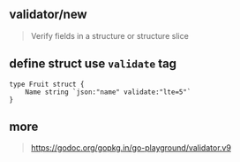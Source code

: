 
## validator/new

> Verify fields in a structure or structure slice

## define struct use `validate` tag

```golang
type Fruit struct {
	Name string `json:"name" validate:"lte=5"`
}
```

## more

> https://godoc.org/gopkg.in/go-playground/validator.v9
